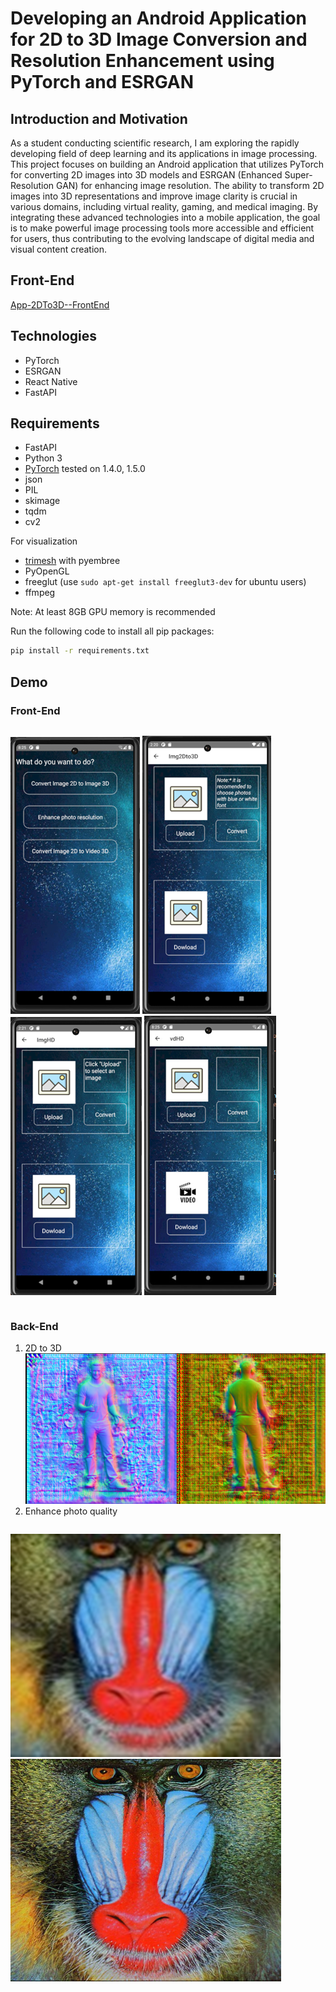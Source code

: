 # Developing an Android Application for 2D to 3D Image Conversion and Resolution Enhancement using PyTorch and ESRGAN
## Introduction and Motivation
As a student conducting scientific research, I am exploring the rapidly developing field of deep learning and its applications in image processing. This project focuses on building an Android application that utilizes PyTorch for converting 2D images into 3D models and ESRGAN (Enhanced Super-Resolution GAN) for enhancing image resolution. The ability to transform 2D images into 3D representations and improve image clarity is crucial in various domains, including virtual reality, gaming, and medical imaging. By integrating these advanced technologies into a mobile application, the goal is to make powerful image processing tools more accessible and efficient for users, thus contributing to the evolving landscape of digital media and visual content creation.
## Front-End
[App-2DTo3D--FrontEnd
](https://github.com/Thang2882002/App-2DTo3D--FrontEnd)
## Technologies
- PyTorch
- ESRGAN
- React Native
- FastAPI
## Requirements
- FastAPI
- Python 3
- [PyTorch](https://pytorch.org/) tested on 1.4.0, 1.5.0
- json
- PIL
- skimage
- tqdm
- cv2

For visualization
- [trimesh](https://trimsh.org/) with pyembree
- PyOpenGL
- freeglut (use `sudo apt-get install freeglut3-dev` for ubuntu users)
- ffmpeg

Note: At least 8GB GPU memory is recommended 

Run the following code to install all pip packages:
```sh
pip install -r requirements.txt 
```
## Demo
### Front-End
<div style="display: flex; justify-content: space-between;">

![alt text](image-1.png)
![alt text](image.png)
![alt text](image-2.png)
![alt text](image-3.png)

</div>

### Back-End
1. 2D to 3D
![alt text](image-4.png)
2. Enhance photo quality
<div style="display: flex; justify-content: space-between;">

![alt text](image-5.png)
![alt text](image-6.png)
</div>
